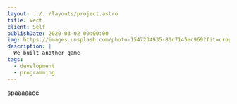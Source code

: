 ```yaml
---
layout: ../../layouts/project.astro
title: Vect
client: Self
publishDate: 2020-03-02 00:00:00
img: https://images.unsplash.com/photo-1547234935-80c7145ec969?fit=crop&w=1400&h=700&q=75
description: |
  We built another game
tags:
  - development
  - programming
---
```


spaaaaace
